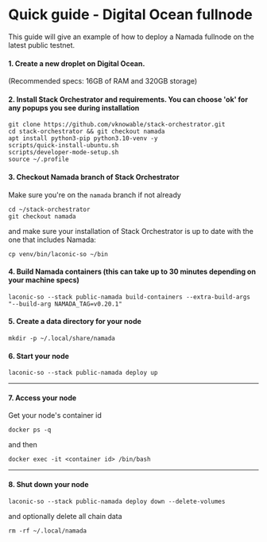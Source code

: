 # Quick guide - Digital Ocean fullnode
This guide will give an example of how to deploy a Namada fullnode on the latest public testnet.

#### 1. Create a new droplet on Digital Ocean.
(Recommended specs: 16GB of RAM and 320GB storage)

#### 2. Install Stack Orchestrator and requirements. You can choose 'ok' for any popups you see during installation
```
git clone https://github.com/vknowable/stack-orchestrator.git
cd stack-orchestrator && git checkout namada
apt install python3-pip python3.10-venv -y
scripts/quick-install-ubuntu.sh
scripts/developer-mode-setup.sh
source ~/.profile
```

#### 3. Checkout Namada branch of Stack Orchestrator
Make sure you're on the `namada` branch if not already
```
cd ~/stack-orchestrator
git checkout namada
```
and make sure your installation of Stack Orchestrator is up to date with the one that includes Namada:
```
cp venv/bin/laconic-so ~/bin
```

#### 4. Build Namada containers (this can take up to 30 minutes depending on your machine specs)
```
laconic-so --stack public-namada build-containers --extra-build-args "--build-arg NAMADA_TAG=v0.20.1"
```
#### 5. Create a data directory for your node
```
mkdir -p ~/.local/share/namada
```
#### 6. Start your node
```
laconic-so --stack public-namada deploy up
```
---
#### 7. Access your node
Get your node's container id
```
docker ps -q
```
and then
```
docker exec -it <container id> /bin/bash
```
---
#### 8. Shut down your node
```
laconic-so --stack public-namada deploy down --delete-volumes
```
and optionally delete all chain data
```
rm -rf ~/.local/namada
```
